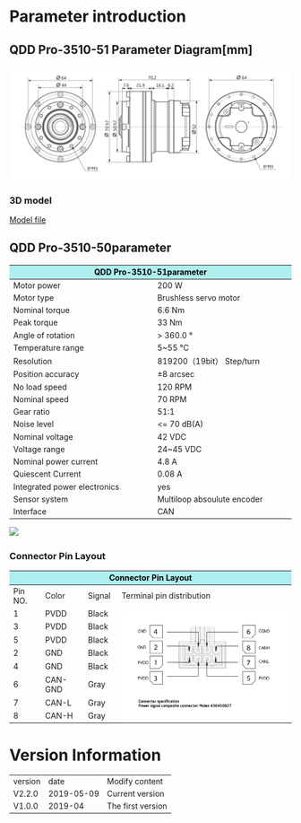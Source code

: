# Parameter introduction 
## QDD Pro-3510-51 Parameter Diagram[mm]
![QDD Pro-3510-51](  ../img/Qddpro_3510三视图.png   )
### 3D model 
[Model file]( ../img/QDD_Pro-3510-50-70_v2_2.step.zip )


## QDD Pro-3510-50parameter
<table class="tableizer-table"><thead><tr class="tableizer-firstrow"><th colspan="2" style="background: PaleTurquoise; color: black;width:800px">QDD Pro-3510-51parameter</th></tr></thead><tbody>
 <tr><td>Motor power</td><td>200 W</td></tr>
 <tr><td>Motor type</td><td>Brushless servo motor</td></tr>
 <tr><td>Nominal torque</td><td>6.6 Nm</td></tr>
 <tr><td>Peak torque</td><td>33 Nm</td></tr>
 <tr><td>Angle of rotation</td><td>> 360.0 °</td></tr>
 <tr><td>Temperature range</td><td>5~55 °C</td></tr>
 <tr><td>Resolution</td><td>819200（19bit） Step/turn</td></tr>
 <tr><td>Position accuracy</td><td>±8 arcsec</td></tr>
 <tr><td>No load speed</td><td>120 RPM</td></tr>
 <tr><td>Nominal speed</td><td>70 RPM</td></tr>
 <tr><td>Gear ratio</td><td>51:1</td></tr>
 <tr><td>Noise level</td><td><= 70 dB(A)</td></tr>
 <tr><td>Nominal voltage</td><td>42 VDC</td></tr>
 <tr><td>Voltage range</td><td>24~45 VDC</td></tr>
 <tr><td>Nominal power current</td><td>4.8 A</td></tr>
 <tr><td>Quiescent Current</td><td>0.08 A</td></tr>
 <tr><td>Integrated power electronics</td><td>yes</td></tr>
 <tr><td>Sensor system</td><td>Multiloop absoulute encoder</td></tr>
 <tr><td>Interface</td><td>CAN</td></tr>
</tbody></table>
	

<img src="../img/QDDPro-3510-51quxian.png" style="width:400px">


### Connector Pin Layout
<table class="tableizer-table">
<thead><tr class="tableizer-firstrow"><th colspan="4" style="background: PaleTurquoise; color: black;width:800px">Connector Pin Layout</th></tr></thead><tbody><tr><td>Pin NO.</td><td>Color</td><td>Signal</td><td>Terminal pin distribution</td></tr><tr><td>1</td><td>PVDD</td><td>Black</td><td rowspan="9"><img src="../img/配线2-2.png" style="width:450px"></td></tr><tr><td>3</td><td>PVDD</td><td>Black</td></tr><tr><td>5</td><td>PVDD</td><td>Black</td></tr><tr><td>2</td><td>GND</td><td>Black</td></tr><tr><td>4</td><td>GND</td><td>Black</td></tr><tr><td>6</td><td>CAN-GND</td><td>Gray</td></tr><tr><td>7</td><td>CAN-L</td><td>Gray</td></tr><tr><td>8</td><td>CAN-H</td><td>Gray</td></tr></tbody></table>


# Version Information
<table class="tableizer-table">
<thead><tr class="tableizer-firstrow"></thead><tbody>
 <tr><td>version</td><td>date</td><td>Modify content</td></tr>
 <tr><td>V2.2.0</td><td>2019-05-09</td><td>Current version</td></tr>
 <tr><td>V1.0.0</td><td>2019-04</td><td>The first version</td></tr>
</tbody></table>
